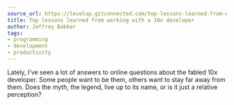 ```yaml
---
source_url: https://levelup.gitconnected.com/top-lessons-learned-from-working-with-a-10x-developer-51de12383e25
title: Top lessons learned from working with a 10x developer
author: Jeffrey Bakker
tags:
- programming
- development
- productivity
---
```

Lately, I’ve seen a lot of answers to online questions about the fabled 10x developer. Some people want to be them, others want to stay far away from them. Does the myth, the legend, live up to its name, or is it just a relative perception?
